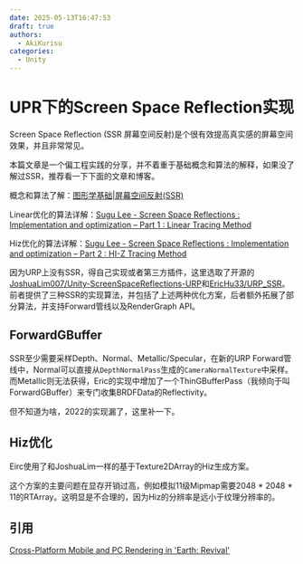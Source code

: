 ```yaml
---
date: 2025-05-13T16:47:53
draft: true
authors:
  - AkiKurisu
categories:
  - Unity
---
```


# UPR下的Screen Space Reflection实现

<!-- more -->

Screen Space Reflection (SSR 屏幕空间反射)是个很有效提高真实感的屏幕空间效果，并且非常常见。

本篇文章是一个偏工程实践的分享，并不着重于基础概念和算法的解释，如果没了解过SSR，推荐看一下下面的文章和博客。

概念和算法了解：[图形学基础|屏幕空间反射(SSR)](https://blog.csdn.net/qjh5606/article/details/120102582)

Linear优化的算法详解：[Sugu Lee - Screen Space Reflections : Implementation and optimization – Part 1 : Linear Tracing Method](https://sugulee.wordpress.com/2021/01/16/performance-optimizations-for-screen-space-reflections-technique-part-1-linear-tracing-method/)

Hiz优化的算法详解：[Sugu Lee - Screen Space Reflections : Implementation and optimization – Part 2 : HI-Z Tracing Method](https://sugulee.wordpress.com/2021/01/19/screen-space-reflections-implementation-and-optimization-part-2-hi-z-tracing-method/)

因为URP上没有SSR，得自己实现或者第三方插件，这里选取了开源的[JoshuaLim007/Unity-ScreenSpaceReflections-URP](https://github.com/JoshuaLim007/Unity-ScreenSpaceReflections-URP)和[EricHu33/URP_SSR](https://github.com/EricHu33/URP_SSR)。前者提供了三种SSR的实现算法，并包括了上述两种优化方案，后者额外拓展了部分算法，并支持Forward管线以及RenderGraph API。

## ForwardGBuffer

SSR至少需要采样Depth、Normal、Metallic/Specular，在新的URP Forward管线中，Normal可以直接从`DepthNormalPass`生成的`CameraNormalTexture`中采样。而Metallic则无法获得，Eric的实现中增加了一个ThinGBufferPass（我倾向于叫ForwardGBuffer）来专门收集BRDFData的Reflectivity。

但不知道为啥，2022的实现漏了，这里补一下。

## Hiz优化

Eirc使用了和JoshuaLim一样的基于Texture2DArray的Hiz生成方案。

这个方案的主要问题在显存开销过高，例如模拟11级Mipmap需要2048 * 2048 * 11的RTArray。这明显是不合理的，因为Hiz的分辨率是远小于纹理分辨率的。


## 引用

[Cross-Platform Mobile and PC Rendering in 'Earth: Revival'](https://gdcvault.com/play/1028751/Cross-Platform-Mobile-and-PC)